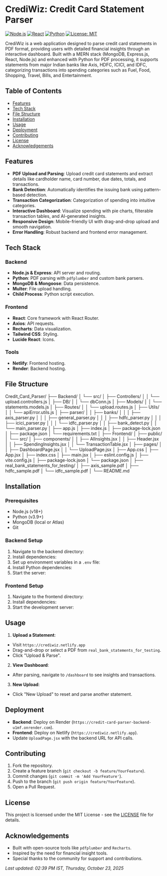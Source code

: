 # CrediWiz: Credit Card Statement Parser

[![Node.js](https://img.shields.io/badge/Node.js-v18+-green.svg)](https://nodejs.org/)
[![React](https://img.shields.io/badge/React-v18-blue.svg)](https://reactjs.org/)
[![Python](https://img.shields.io/badge/Python-3.9+-yellow.svg)](https://www.python.org/)
[![License: MIT](https://img.shields.io/badge/License-MIT-yellow.svg)](https://opensource.org/licenses/MIT)

CrediWiz is a web application designed to parse credit card statements in PDF format, providing users with detailed financial insights through an interactive dashboard. Built with a MERN stack (MongoDB, Express.js, React, Node.js) and enhanced with Python for PDF processing, it supports statements from major Indian banks like Axis, HDFC, ICICI, and IDFC, categorizing transactions into spending categories such as Fuel, Food, Shopping, Travel, Bills, and Entertainment.

## Table of Contents

- [Features](#features)
- [Tech Stack](#tech-stack)
- [File Structure](#file-structure)
- [Installation](#installation)
- [Usage](#usage)
- [Deployment](#deployment)
- [Contributing](#contributing)
- [License](#license)
- [Acknowledgements](#acknowledgements)

## Features

- **PDF Upload and Parsing**: Upload credit card statements and extract details like cardholder name, card number, due dates, totals, and transactions.
- **Bank Detection**: Automatically identifies the issuing bank using pattern-based detection.
- **Transaction Categorization**: Categorization of spending into intuitive categories.
- **Interactive Dashboard**: Visualize spending with pie charts, filterable transaction tables, and AI-generated insights.
- **Responsive Design**: Mobile-friendly UI with drag-and-drop upload and smooth navigation.
- **Error Handling**: Robust backend and frontend error management.

## Tech Stack

### Backend
- **Node.js & Express**: API server and routing.
- **Python**: PDF parsing with `pdfplumber` and custom bank parsers.
- **MongoDB & Mongoose**: Data persistence.
- **Multer**: File upload handling.
- **Child Process**: Python script execution.

### Frontend
- **React**: Core framework with React Router.
- **Axios**: API requests.
- **Recharts**: Data visualization.
- **Tailwind CSS**: Styling.
- **Lucide React**: Icons.

### Tools
- **Netlify**: Frontend hosting.
- **Render**: Backend hosting.

## File Structure
Credit_Card_Parser/
├── Backend/
│   └── src/
│       ├── Controllers/
│       │   └── upload.controllers.js
│       ├── DB/
│       │   └── dbConn.js
│       ├── Models/
│       │   └── statements.models.js
│       ├── Routes/
│       │   └── upload.routes.js
│       ├── Utils/
│       │   └── apiError.utils.js
│       ├── parser/
│       │   ├── banks/
│       │   │   ├── axis_parser.py
│       │   │   ├── general_parser.py
│       │   │   ├── hdfc_parser.py
│       │   │   ├── icici_parser.py
│       │   │   └── idfc_parser.py
│       │   ├── bank_detect.py
│       │   └── main_parser.py
│       ├── app.js
│       ├── index.js
│       ├── package-lock.json
│       ├── package.json
│       └── requirements.txt
│
├── Frontend/
│   ├── public/
│   └── src/
│       ├── components/
│       │   ├── AIInsights.jsx
│       │   ├── Header.jsx
│       │   ├── SpendingInsights.jsx
│       │   └── TransactionTable.jsx
│       ├── pages/
│       │   ├── DashboardPage.jsx
│       │   └── UploadPage.jsx
│       ├── App.css
│       ├── App.jsx
│       ├── index.css
│       ├── main.jsx
│       ├── eslint.config.js
│       ├── vite.config.js
│       ├── package-lock.json
│       └── package.json
│
├── real_bank_statements_for_testing/
│   ├── axis_sample.pdf
│   ├── hdfc_sample.pdf
│   └── idfc_sample.pdf
│
└── README.md

## Installation

### Prerequisites
- Node.js (v18+)
- Python (v3.9+)
- MongoDB (local or Atlas)
- Git

### Backend Setup
1. Navigate to the backend directory:
2. Install dependencies:
3. Set up environment variables in a `.env` file:
4. Install Python dependencies:
5. Start the server:


### Frontend Setup
1. Navigate to the frontend directory:
2. Install dependencies:
3. Start the development server:


## Usage
1. **Upload a Statement**:
- Visit `https://crediwiz.netlify.app`
- Drag-and-drop or select a PDF from `real_bank_statements_for_testing`.
- Click "Upload & Parse".
2. **View Dashboard**:
- After parsing, navigate to `/dashboard` to see insights and transactions.
3. **New Upload**:
- Click "New Upload" to reset and parse another statement.

## Deployment
- **Backend**: Deploy on Render (`https://credit-card-parser-backend-u1mf.onrender.com`).
- **Frontend**: Deploy on Netlify (`https://crediwiz.netlify.app`).
- Update `UploadPage.jsx` with the backend URL for API calls.

## Contributing
1. Fork the repository.
2. Create a feature branch (`git checkout -b feature/YourFeature`).
3. Commit changes (`git commit -m 'Add YourFeature'`).
4. Push to the branch (`git push origin feature/YourFeature`).
5. Open a Pull Request.

## License
This project is licensed under the MIT License - see the [LICENSE](LICENSE) file for details.

## Acknowledgements
- Built with open-source tools like `pdfplumber` and `Recharts`.
- Inspired by the need for financial insight tools.
- Special thanks to the community for support and contributions.

*Last updated: 02:39 PM IST, Thursday, October 23, 2025*